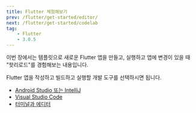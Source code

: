 ```yaml
---
title: Flutter 체험해보기
prev: /flutter/get-started/editor/
next: /flutter/get-started/codelab
tag:
    - Flutter
    - 3.0.5
---
```


이번 장에서는 템플릿으로 새로운 Flutter 앱을 만들고, 실행하고 앱에 변경이 있을 때 "핫리로드"를 경험해보는 내용입니다.

Flutter 앱을 작성하고 빌드하고 실행할 개발 도구를 선택하시면 됩니다.

* [Android Studio 또는 IntelliJ](./androidstudio.md)
* [Visual Studio Code](./visualstudiocode.md)
* [터미널과 에디터](./terminal.md)

<AdsenseB />
